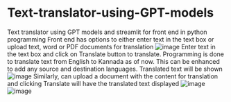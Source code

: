 # Text-translator-using-GPT-models
Text translator using GPT models and streamlit for front end in python programming
Front end has options to either enter text in the text box or upload text, word or PDF documents for translation
![image](https://github.com/user-attachments/assets/14ee0cf6-ee2d-4153-9eff-32e030f2c547)
Enter text in the text box and click on Translate button to translate. Programming is done to translate text from English to Kannada as of now. This can be enhanced to add any source and destination languages. Translated text will be shown
![image](https://github.com/user-attachments/assets/1556d2c6-80ee-4085-8c41-6ce99a99cc41)
Similarly, can upload a document with the content for translation and clicking Translate will have the translated text displayed
![image](https://github.com/user-attachments/assets/04fad1db-0bea-4272-b046-8fc7a0beac52)
![image](https://github.com/user-attachments/assets/5ad675f5-ecac-4c44-9591-8b8521d36861)
